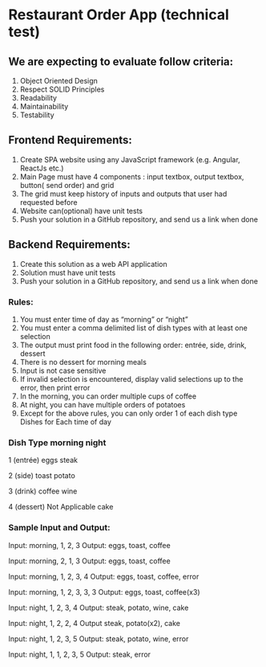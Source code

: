 # Restaurant Order App (technical test)
## We are expecting to evaluate follow criteria:
1. Object Oriented Design
2. Respect SOLID Principles
3. Readability
4. Maintainability
5. Testability

## Frontend Requirements:
1. Create SPA website using any JavaScript framework (e.g. Angular, ReactJs etc.)
2. Main Page must have 4 components : input textbox, output textbox, button( send order) and grid 
3. The grid must keep history of inputs and outputs that user had requested before
4. Website can(optional) have unit tests
5. Push your solution in a GitHub repository, and send us a link when done

## Backend Requirements:
1. Create this solution as a web API application
2. Solution must have unit tests
3. Push your solution in a GitHub repository, and send us a link when done
### Rules:
1. You must enter time of day as “morning” or “night” 
2. You must enter a comma delimited list of dish types with at least one selection
3. The output must print food in the following order: entrée, side, drink, dessert
4. There is no dessert for morning meals
5. Input is not case sensitive
6. If invalid selection is encountered, display valid selections up to the error, then print error
7. In the morning, you can order multiple cups of coffee
8. At night, you can have multiple orders of potatoes
9. Except for the above rules, you can only order 1 of each dish type
Dishes for Each time of day

### Dish Type morning night
1 (entrée) eggs steak

2 (side) toast potato

3 (drink) coffee wine

4 (dessert) Not Applicable cake

### Sample Input and Output:
Input: morning, 1, 2, 3 Output: eggs, toast, coffee

Input: morning, 2, 1, 3 Output: eggs, toast, coffee

Input: morning, 1, 2, 3, 4 Output: eggs, toast, coffee, error

Input: morning, 1, 2, 3, 3, 3 Output: eggs, toast, coffee(x3)

Input: night, 1, 2, 3, 4 Output: steak, potato, wine, cake

Input: night, 1, 2, 2, 4 Output steak, potato(x2), cake

Input: night, 1, 2, 3, 5 Output: steak, potato, wine, error

Input: night, 1, 1, 2, 3, 5 Output: steak, error
